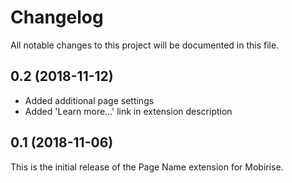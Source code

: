 # Changelog

All notable changes to this project will be documented in this file.

## 0.2 (2018-11-12)

- Added additional page settings
- Added 'Learn more...' link in extension description

## 0.1 (2018-11-06)

This is the initial release of the Page Name extension for Mobirise.